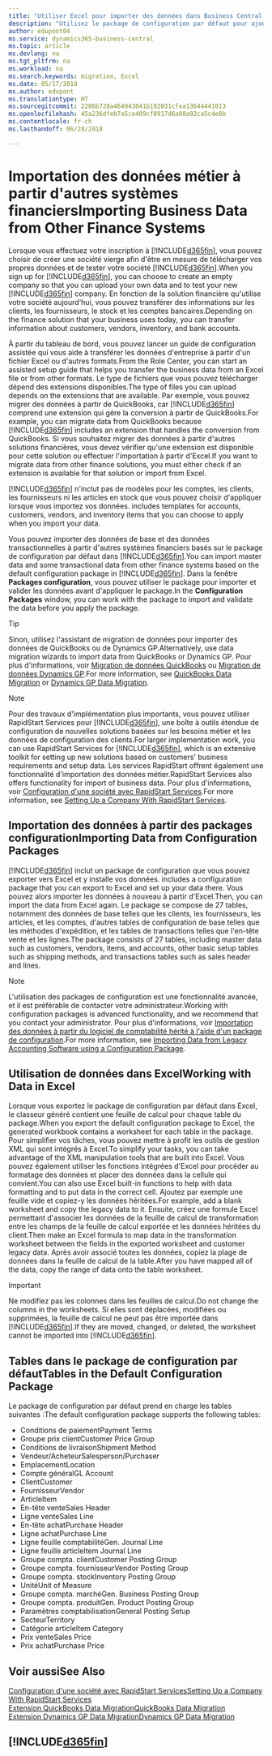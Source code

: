```yaml
---
title: "Utiliser Excel pour importer des données dans Business Central| Microsoft Docs"
description: "Utilisez le package de configuration par défaut pour ajouter des données client dans Excel et les importer ensuite dans Business Central."
author: edupont04
ms.service: dynamics365-business-central
ms.topic: article
ms.devlang: na
ms.tgt_pltfrm: na
ms.workload: na
ms.search.keywords: migration, Excel
ms.date: 05/17/2018
ms.author: edupont
ms.translationtype: HT
ms.sourcegitcommit: 2286b728a464943841b192031cfea13644441013
ms.openlocfilehash: 45a236dfeb7a5ce489cf8917d6a08a92ca5c4e8b
ms.contentlocale: fr-ch
ms.lasthandoff: 06/28/2018

---
```

# <a name="importing-business-data-from-other-finance-systems"></a><span data-ttu-id="8723a-103">Importation des données métier à partir d'autres systèmes financiers</span><span class="sxs-lookup"><span data-stu-id="8723a-103">Importing Business Data from Other Finance Systems</span></span>
<span data-ttu-id="8723a-104">Lorsque vous effectuez votre inscription à [!INCLUDE[d365fin](includes/d365fin_md.md)], vous pouvez choisir de créer une société vierge afin d'être en mesure de télécharger vos propres données et de tester votre société [!INCLUDE[d365fin](includes/d365fin_md.md)].</span><span class="sxs-lookup"><span data-stu-id="8723a-104">When you sign up for [!INCLUDE[d365fin](includes/d365fin_md.md)], you can choose to create an empty company so that you can upload your own data and to test your new [!INCLUDE[d365fin](includes/d365fin_md.md)] company.</span></span> <span data-ttu-id="8723a-105">En fonction de la solution financière qu'utilise votre société aujourd'hui, vous pouvez transférer des informations sur les clients, les fournisseurs, le stock et les comptes bancaires.</span><span class="sxs-lookup"><span data-stu-id="8723a-105">Depending on the finance solution that your business uses today, you can transfer information about customers, vendors, inventory, and bank accounts.</span></span>  

<span data-ttu-id="8723a-106">À partir du tableau de bord, vous pouvez lancer un guide de configuration assistée qui vous aide à transférer les données d'entreprise à partir d'un fichier Excel ou d'autres formats.</span><span class="sxs-lookup"><span data-stu-id="8723a-106">From the Role Center, you can start an assisted setup guide that helps you transfer the business data from an Excel file or from other formats.</span></span> <span data-ttu-id="8723a-107">Le type de fichiers que vous pouvez télécharger dépend des extensions disponibles.</span><span class="sxs-lookup"><span data-stu-id="8723a-107">The type of files you can upload depends on the extensions that are available.</span></span> <span data-ttu-id="8723a-108">Par exemple, vous pouvez migrer des données à partir de QuickBooks, car [!INCLUDE[d365fin](includes/d365fin_md.md)] comprend une extension qui gère la conversion à partir de QuickBooks.</span><span class="sxs-lookup"><span data-stu-id="8723a-108">For example, you can migrate data from QuickBooks because [!INCLUDE[d365fin](includes/d365fin_md.md)] includes an extension that handles the conversion from QuickBooks.</span></span> <span data-ttu-id="8723a-109">Si vous souhaitez migrer des données à partir d'autres solutions financières, vous devez vérifier qu'une extension est disponible pour cette solution ou effectuer l'importation à partir d'Excel.</span><span class="sxs-lookup"><span data-stu-id="8723a-109">If you want to migrate data from other finance solutions, you must either check if an extension is available for that solution or import from Excel.</span></span>  

[!INCLUDE[d365fin](includes/d365fin_md.md)]<span data-ttu-id="8723a-110"> n'inclut pas de modèles pour les comptes, les clients, les fournisseurs ni les articles en stock que vous pouvez choisir d'appliquer lorsque vous importez vos données.</span><span class="sxs-lookup"><span data-stu-id="8723a-110"> includes templates for accounts, customers, vendors, and inventory items that you can choose to apply when you import your data.</span></span>

<span data-ttu-id="8723a-111">Vous pouvez importer des données de base et des données transactionnelles à partir d'autres systèmes financiers basés sur le package de configuration par défaut dans [!INCLUDE[d365fin](includes/d365fin_md.md)].</span><span class="sxs-lookup"><span data-stu-id="8723a-111">You can import master data and some transactional data from other finance systems based on the default configuration package in [!INCLUDE[d365fin](includes/d365fin_md.md)].</span></span> <span data-ttu-id="8723a-112">Dans la fenêtre **Packages configuration**, vous pouvez utiliser le package pour importer et valider les données avant d'appliquer le package.</span><span class="sxs-lookup"><span data-stu-id="8723a-112">In the **Configuration Packages** window, you can work with the package to import and validate the data before you apply the package.</span></span>  

> [!TIP]  
> <span data-ttu-id="8723a-113">Sinon, utilisez l'assistant de migration de données pour importer des données de QuickBooks ou de Dynamics GP.</span><span class="sxs-lookup"><span data-stu-id="8723a-113">Alternatively, use data migration wizards to import data from QuickBooks or Dynamics GP.</span></span> <span data-ttu-id="8723a-114">Pour plus d'informations, voir [Migration de données QuickBooks](ui-extensions-quickbooks-data-migration.md) ou [Migration de données Dynamics GP](ui-extensions-dynamicsgp-data-migration.md).</span><span class="sxs-lookup"><span data-stu-id="8723a-114">For more information, see [QuickBooks Data Migration](ui-extensions-quickbooks-data-migration.md) or [Dynamics GP Data Migration](ui-extensions-dynamicsgp-data-migration.md).</span></span>

> [!NOTE]  
> <span data-ttu-id="8723a-115">Pour des travaux d'implémentation plus importants, vous pouvez utiliser RapidStart Services pour [!INCLUDE[d365fin](includes/d365fin_md.md)], une boîte à outils étendue de configuration de nouvelles solutions basées sur les besoins métier et les données de configuration des clients.</span><span class="sxs-lookup"><span data-stu-id="8723a-115">For larger implementation work, you can use RapidStart Services for [!INCLUDE[d365fin](includes/d365fin_md.md)], which is an extensive toolkit for setting up new solutions based on customers' business requirements and setup data.</span></span> <span data-ttu-id="8723a-116">Les services RapidStart offrent également une fonctionnalité d'importation des données métier.</span><span class="sxs-lookup"><span data-stu-id="8723a-116">RapidStart Services also offers functionality for import of business data.</span></span> <span data-ttu-id="8723a-117">Pour plus d'informations, voir [Configuration d'une société avec RapidStart Services](admin-set-up-a-company-with-rapidstart.md).</span><span class="sxs-lookup"><span data-stu-id="8723a-117">For more information, see [Setting Up a Company With RapidStart Services](admin-set-up-a-company-with-rapidstart.md).</span></span>

## <a name="importing-data-from-configuration-packages"></a><span data-ttu-id="8723a-118">Importation des données à partir des packages configuration</span><span class="sxs-lookup"><span data-stu-id="8723a-118">Importing Data from Configuration Packages</span></span>
[!INCLUDE[d365fin](includes/d365fin_md.md)]<span data-ttu-id="8723a-119"> inclut un package de configuration que vous pouvez exporter vers Excel et y installe vos données.</span><span class="sxs-lookup"><span data-stu-id="8723a-119"> includes a configuration package that you can export to Excel and set up your data there.</span></span> <span data-ttu-id="8723a-120">Vous pouvez alors importer les données à nouveau à partir d'Excel.</span><span class="sxs-lookup"><span data-stu-id="8723a-120">Then, you can import the data from Excel again.</span></span> <span data-ttu-id="8723a-121">Le package se compose de 27 tables, notamment des données de base telles que les clients, les fournisseurs, les articles, et les comptes, d'autres tables de configuration de base telles que les méthodes d'expédition, et les tables de transactions telles que l'en-tête vente et les lignes.</span><span class="sxs-lookup"><span data-stu-id="8723a-121">The package consists of 27 tables, including master data such as customers, vendors, items, and accounts, other basic setup tables such as shipping methods, and transactions tables such as sales header and lines.</span></span>  

> [!NOTE]  
>   <span data-ttu-id="8723a-122">L'utilisation des packages de configuration est une fonctionnalité avancée, et il est préférable de contacter votre administrateur.</span><span class="sxs-lookup"><span data-stu-id="8723a-122">Working with configuration packages is advanced functionality, and we recommend that you contact your administrator.</span></span> <span data-ttu-id="8723a-123">Pour plus d'informations, voir [Importation des données à partir du logiciel de comptabilité hérité à l'aide d'un package de configuration](across-import-data-configuration-packages.md).</span><span class="sxs-lookup"><span data-stu-id="8723a-123">For more information, see [Importing Data from Legacy Accounting Software using a Configuration Package](across-import-data-configuration-packages.md).</span></span>

## <a name="working-with-data-in-excel"></a><span data-ttu-id="8723a-124">Utilisation de données dans Excel</span><span class="sxs-lookup"><span data-stu-id="8723a-124">Working with Data in Excel</span></span>
<span data-ttu-id="8723a-125">Lorsque vous exportez le package de configuration par défaut dans Excel, le classeur généré contient une feuille de calcul pour chaque table du package.</span><span class="sxs-lookup"><span data-stu-id="8723a-125">When you export the default configuration package to Excel, the generated workbook contains a worksheet for each table in the package.</span></span> <span data-ttu-id="8723a-126">Pour simplifier vos tâches, vous pouvez mettre à profit les outils de gestion XML qui sont intégrés à Excel.</span><span class="sxs-lookup"><span data-stu-id="8723a-126">To simplify your tasks, you can take advantage of the XML manipulation tools that are built into Excel.</span></span> <span data-ttu-id="8723a-127">Vous pouvez également utiliser les fonctions intégrées d'Excel pour procéder au formatage des données et placer des données dans la cellule qui convient.</span><span class="sxs-lookup"><span data-stu-id="8723a-127">You can also use Excel built-in functions to help with data formatting and to put data in the correct cell.</span></span> <span data-ttu-id="8723a-128">Ajoutez par exemple une feuille vide et copiez-y les données héritées.</span><span class="sxs-lookup"><span data-stu-id="8723a-128">For example, add a blank worksheet and copy the legacy data to it.</span></span> <span data-ttu-id="8723a-129">Ensuite, créez une formule Excel permettant d'associer les données de la feuille de calcul de transformation entre les champs de la feuille de calcul exportée et les données héritées du client.</span><span class="sxs-lookup"><span data-stu-id="8723a-129">Then make an Excel formula to map data in the transformation worksheet between the fields in the exported worksheet and customer legacy data.</span></span> <span data-ttu-id="8723a-130">Après avoir associé toutes les données, copiez la plage de données dans la feuille de calcul de la table.</span><span class="sxs-lookup"><span data-stu-id="8723a-130">After you have mapped all of the data, copy the range of data onto the table worksheet.</span></span>  

> [!IMPORTANT]  
>  <span data-ttu-id="8723a-131">Ne modifiez pas les colonnes dans les feuilles de calcul.</span><span class="sxs-lookup"><span data-stu-id="8723a-131">Do not change the columns in the worksheets.</span></span> <span data-ttu-id="8723a-132">Si elles sont déplacées, modifiées ou supprimées, la feuille de calcul ne peut pas être importée dans [!INCLUDE[d365fin](includes/d365fin_md.md)].</span><span class="sxs-lookup"><span data-stu-id="8723a-132">If they are moved, changed, or deleted, the worksheet cannot be imported into [!INCLUDE[d365fin](includes/d365fin_md.md)].</span></span>

## <a name="tables-in-the-default-configuration-package"></a><span data-ttu-id="8723a-133">Tables dans le package de configuration par défaut</span><span class="sxs-lookup"><span data-stu-id="8723a-133">Tables in the Default Configuration Package</span></span>
<span data-ttu-id="8723a-134">Le package de configuration par défaut prend en charge les tables suivantes :</span><span class="sxs-lookup"><span data-stu-id="8723a-134">The default configuration package supports the following tables:</span></span>

-   <span data-ttu-id="8723a-135">Conditions de paiement</span><span class="sxs-lookup"><span data-stu-id="8723a-135">Payment Terms</span></span>
-   <span data-ttu-id="8723a-136">Groupe prix client</span><span class="sxs-lookup"><span data-stu-id="8723a-136">Customer Price Group</span></span>
-   <span data-ttu-id="8723a-137">Conditions de livraison</span><span class="sxs-lookup"><span data-stu-id="8723a-137">Shipment Method</span></span>
-   <span data-ttu-id="8723a-138">Vendeur/Acheteur</span><span class="sxs-lookup"><span data-stu-id="8723a-138">Salesperson/Purchaser</span></span>
-   <span data-ttu-id="8723a-139">Emplacement</span><span class="sxs-lookup"><span data-stu-id="8723a-139">Location</span></span>
-   <span data-ttu-id="8723a-140">Compte général</span><span class="sxs-lookup"><span data-stu-id="8723a-140">GL Account</span></span>
-   <span data-ttu-id="8723a-141">Client</span><span class="sxs-lookup"><span data-stu-id="8723a-141">Customer</span></span>
-   <span data-ttu-id="8723a-142">Fournisseur</span><span class="sxs-lookup"><span data-stu-id="8723a-142">Vendor</span></span>
-   <span data-ttu-id="8723a-143">Article</span><span class="sxs-lookup"><span data-stu-id="8723a-143">Item</span></span>
-   <span data-ttu-id="8723a-144">En-tête vente</span><span class="sxs-lookup"><span data-stu-id="8723a-144">Sales Header</span></span>
-   <span data-ttu-id="8723a-145">Ligne vente</span><span class="sxs-lookup"><span data-stu-id="8723a-145">Sales Line</span></span>
-   <span data-ttu-id="8723a-146">En-tête achat</span><span class="sxs-lookup"><span data-stu-id="8723a-146">Purchase Header</span></span>
-   <span data-ttu-id="8723a-147">Ligne achat</span><span class="sxs-lookup"><span data-stu-id="8723a-147">Purchase Line</span></span>
-   <span data-ttu-id="8723a-148">Ligne feuille comptabilité</span><span class="sxs-lookup"><span data-stu-id="8723a-148">Gen. Journal Line</span></span>
-   <span data-ttu-id="8723a-149">Ligne feuille article</span><span class="sxs-lookup"><span data-stu-id="8723a-149">Item Journal Line</span></span>
-   <span data-ttu-id="8723a-150">Groupe compta. client</span><span class="sxs-lookup"><span data-stu-id="8723a-150">Customer Posting Group</span></span>
-   <span data-ttu-id="8723a-151">Groupe compta. fournisseur</span><span class="sxs-lookup"><span data-stu-id="8723a-151">Vendor Posting Group</span></span>
-   <span data-ttu-id="8723a-152">Groupe compta. stock</span><span class="sxs-lookup"><span data-stu-id="8723a-152">Inventory Posting Group</span></span>
-   <span data-ttu-id="8723a-153">Unité</span><span class="sxs-lookup"><span data-stu-id="8723a-153">Unit of Measure</span></span>
-   <span data-ttu-id="8723a-154">Groupe compta. marché</span><span class="sxs-lookup"><span data-stu-id="8723a-154">Gen. Business Posting Group</span></span>
-   <span data-ttu-id="8723a-155">Groupe compta. produit</span><span class="sxs-lookup"><span data-stu-id="8723a-155">Gen. Product Posting Group</span></span>
-   <span data-ttu-id="8723a-156">Paramètres comptabilisation</span><span class="sxs-lookup"><span data-stu-id="8723a-156">General Posting Setup</span></span>
-   <span data-ttu-id="8723a-157">Secteur</span><span class="sxs-lookup"><span data-stu-id="8723a-157">Territory</span></span>
-   <span data-ttu-id="8723a-158">Catégorie article</span><span class="sxs-lookup"><span data-stu-id="8723a-158">Item Category</span></span>
-   <span data-ttu-id="8723a-159">Prix vente</span><span class="sxs-lookup"><span data-stu-id="8723a-159">Sales Price</span></span>
-   <span data-ttu-id="8723a-160">Prix achat</span><span class="sxs-lookup"><span data-stu-id="8723a-160">Purchase Price</span></span>

## <a name="see-also"></a><span data-ttu-id="8723a-161">Voir aussi</span><span class="sxs-lookup"><span data-stu-id="8723a-161">See Also</span></span>
[<span data-ttu-id="8723a-162">Configuration d'une société avec RapidStart Services</span><span class="sxs-lookup"><span data-stu-id="8723a-162">Setting Up a Company With RapidStart Services</span></span>](admin-set-up-a-company-with-rapidstart.md)  
[<span data-ttu-id="8723a-163">Extension QuickBooks Data Migration</span><span class="sxs-lookup"><span data-stu-id="8723a-163">QuickBooks Data Migration</span></span>](ui-extensions-quickbooks-data-migration.md)  
[<span data-ttu-id="8723a-164">Extension Dynamics GP Data Migration</span><span class="sxs-lookup"><span data-stu-id="8723a-164">Dynamics GP Data Migration</span></span>](ui-extensions-dynamicsgp-data-migration.md)  

## [!INCLUDE[d365fin](includes/free_trial_md.md)]  
 


